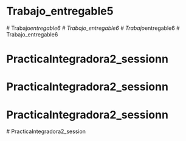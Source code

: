 # Trabajo_entregable5
#   T r a b a j o _ e n t r e g a b l e 6  
 # Trabajo_entregable6
#   T r a b a j o _ e n t r e g a b l e 6  
 # Trabajo_entregable6
# PracticaIntegradora2_sessionn
# PracticaIntegradora2_sessionn
# PracticaIntegradora2_sessionn
#   P r a c t i c a I n t e g r a d o r a 2 _ s e s s i o n  
 